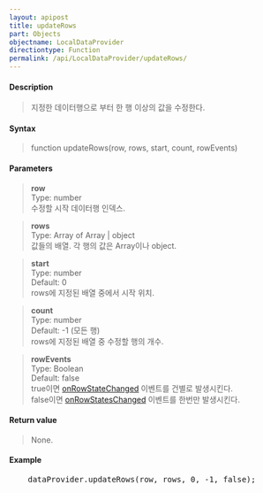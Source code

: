 ```yaml
---
layout: apipost
title: updateRows
part: Objects
objectname: LocalDataProvider
directiontype: Function
permalink: /api/LocalDataProvider/updateRows/
---
```



#### Description

> 지정한 데이터행으로 부터 한 행 이상의 값을 수정한다.

#### Syntax

> function updateRows(row, rows, start, count, rowEvents)

#### Parameters

> **row**  
> Type: number  
> 수정할 시작 데이터행 인덱스.

> **rows**  
> Type: Array of Array \| object  
> 값들의 배열. 각 행의 값은 Array이나 object.

> **start**  
> Type: number  
> Default: 0  
> rows에 지정된 배열 중에서 시작 위치.

> **count**  
> Type: number  
> Default: -1 (모든 행)  
> rows에 지정된 배열 중 수정할 행의 개수.

> **rowEvents**   
> Type: Boolean  
> Default: false  
> true이면 [onRowStateChanged](/api/LocalDataProvider/onRowStateChanged/) 이벤트를 건별로 발생시킨다.  
> false이면 [onRowStatesChanged](/api/LocalDataProvider/onRowStatesChanged/) 이벤트를 한번만 발생시킨다.  

#### Return value

> None.

#### Example

<pre class="prettyprint">
    dataProvider.updateRows(row, rows, 0, -1, false);
</pre>
